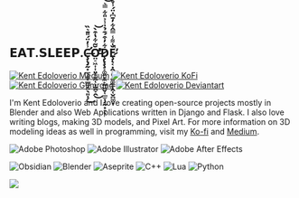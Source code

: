 <h2> 𝗘𝗔𝗧.𝗦𝗟𝗘𝗘𝗣.Ç̶̨̡̛̰͙̲͉͈͓̲͇̝̤̖͈̣̗̾̓̈́̎̄͛̏͜Ơ̵̤̠͖͎͎͈̜̫̯̜̦̱̯̞̭̆͂͋̔͒̀̕͜͝Ḑ̷̢̧̧͔͚̼͙̼̙̰͖̬̜̲̫͎̗̰͙̠͋̓͒́͊̉̍̾͐̎͋̿͛͝͝͝͝ͅȨ̷̨͔̣̭̣͈̘̺͚͇̩̭̜̬̪͚͙̌̍͌̾̿̂͋̓̄͆̇̈́̾̊̂̍̚̕͝ </h2>

[![Kent Edoloverio Medium](https://img.shields.io/badge/Medium-000000?style=for-the-badge&logo=medium&logoColor=white)](https://medium.com/@kent_edoloverio)
[![Kent Edoloverio KoFi](https://img.shields.io/badge/Kofi-ff0000?style=for-the-badge&logo=kofi&logoColor=white)](https://ko-fi.com/kents_workof_art)
[![Kent Edoloverio Gumroad](https://img.shields.io/badge/Gumroad-C70039?style=for-the-badge&logo=gumroad&logoColor=white)](https://kentedoloverio.gumroad.com/)
[![Kent Edoloverio Deviantart](https://img.shields.io/badge/DEVIANTART-023020?style=for-the-badge&logo=deviantart&logoColor=white)](https://www.deviantart.com/kents001)

I'm Kent Edoloverio and I love creating open-source projects mostly in Blender and also Web Applications written in Django and Flask. I also love writing blogs, making 3D models, and Pixel Art. For more information on 3D modeling ideas as well in programming, visit my [Ko-fi](https://ko-fi.com/kents_workof_art) and [Medium](https://medium.com/@kent_edoloverio).

![Adobe Photoshop](https://img.shields.io/badge/adobephotoshop-%2331A8FF.svg?style=for-the-badge&logo=adobephotoshop&logoColor=white) ![Adobe Illustrator](https://img.shields.io/badge/adobeillustrator-%23FF9A00.svg?style=for-the-badge&logo=adobeillustrator&logoColor=white) ![Adobe After Effects](https://img.shields.io/badge/Adobe%20After%20Effects-9999FF.svg?style=for-the-badge&logo=Adobe%20After%20Effects&logoColor=white) 

![Obsidian](https://img.shields.io/badge/obsidian-%23000000.svg?style=for-the-badge&logo=obsidian&logoColor=white)
![Blender](https://img.shields.io/badge/blender-EA7600.svg?style=for-the-badge&logo=blender&logoColor=white) ![Aseprite](https://img.shields.io/badge/aseprite-ebebeb.svg?style=for-the-badge&logo=aseprite&logoColor=black) ![C++](https://img.shields.io/badge/c++-%2300599C.svg?style=for-the-badge&logo=c%2B%2B&logoColor=white) ![Lua](https://img.shields.io/badge/lua-%232C2D72.svg?style=for-the-badge&logo=lua&logoColor=white)
![Python](https://img.shields.io/badge/python-3670A0?style=for-the-badge&logo=python&logoColor=ffdd54)


![](https://streak-stats.demolab.com?user=kents00&theme=github-dark-dimmed&date_format=M%20j%5B%2C%20Y%5D)


